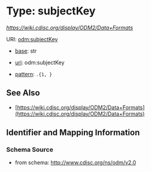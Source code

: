 # Type: subjectKey




_https://wiki.cdisc.org/display/ODM2/Data+Formats_



URI: [odm:subjectKey](http://www.cdisc.org/ns/odm/v2.0/subjectKey)

* [base](https://w3id.org/linkml/base): str

* [uri](https://w3id.org/linkml/uri): odm:subjectKey



* [pattern](https://w3id.org/linkml/pattern): `.{1, }`






## See Also

* [https://wiki.cdisc.org/display/ODM2/Data+Formats](https://wiki.cdisc.org/display/ODM2/Data+Formats)

## Identifier and Mapping Information







### Schema Source


* from schema: http://www.cdisc.org/ns/odm/v2.0



